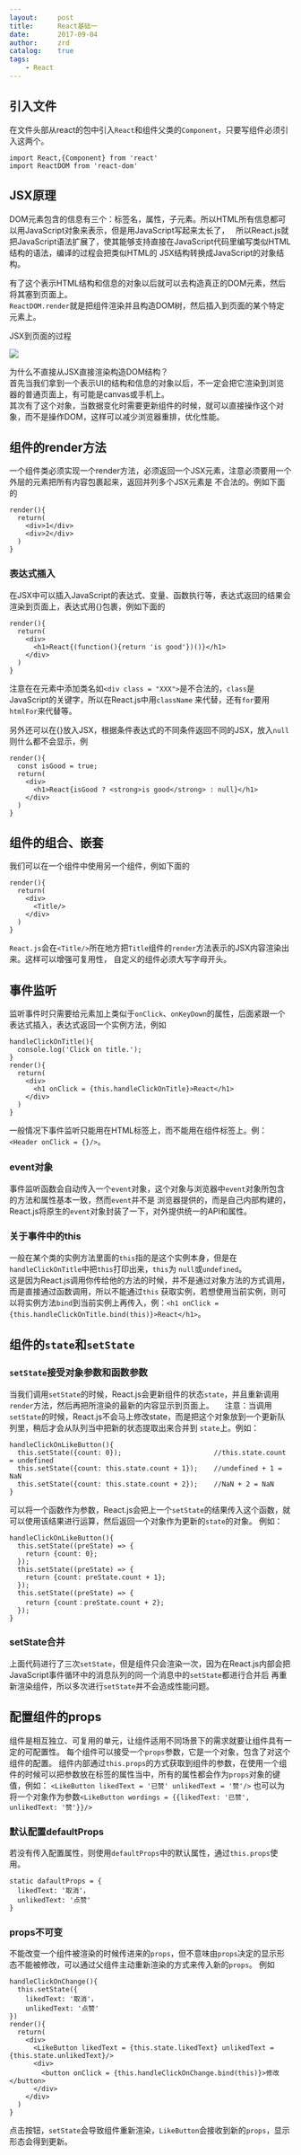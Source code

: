```yaml
---
layout:     post
title:      React基础一
date:       2017-09-04
author:     zrd
catalog:    true
tags:
    - React
---
```

## 引入文件
在文件头部从react的包中引入`React`和组件父类的`Component`，只要写组件必须引入这两个。  
```   
import React,{Component} from 'react'   
import ReactDOM from 'react-dom'   
```   
## JSX原理
DOM元素包含的信息有三个：标签名，属性，子元素。所以HTML所有信息都可以用JavaScript对象来表示，但是用JavaScript写起来太长了，  
所以React.js就把JavaScript语法扩展了，使其能够支持直接在JavaScript代码里编写类似HTML结构的语法，编译的过程会把类似HTML的
JSX结构转换成JavaScript的对象结构。    
     
有了这个表示HTML结构和信息的对象以后就可以去构造真正的DOM元素，然后将其塞到页面上。    
`ReactDOM.render`就是把组件渲染并且构造DOM树，然后插入到页面的某个特定元素上。  
  
JSX到页面的过程     

![](https://huzidaha.github.io/static/assets/img/posts/44B5EC06-EAEB-4BA2-B3DC-325703E4BA45.png)   

为什么不直接从JSX直接渲染构造DOM结构？   
首先当我们拿到一个表示UI的结构和信息的对象以后，不一定会把它渲染到浏览器的普通页面上，有可能是canvas或手机上。   
其次有了这个对象，当数据变化时需要更新组件的时候，就可以直接操作这个对象，而不是操作DOM，这样可以减少浏览器重排，优化性能。        
## 组件的render方法   
一个组件类必须实现一个render方法，必须返回一个JSX元素，注意必须要用一个外层的元素把所有内容包裹起来，返回并列多个JSX元素是
不合法的。例如下面的   
```   
render(){   
  return(   
    <div>1</div>   
    <div>2</div>   
  )
}   
```   
### 表达式插入   
在JSX中可以插入JavaScript的表达式、变量、函数执行等，表达式返回的结果会渲染到页面上，表达式用{}包裹，例如下面的   
```   
render(){   
  return(   
    <div>   
      <h1>React{(function(){return 'is good'})()}</h1>   
    </div>   
  )   
}   
```   
注意在在元素中添加类名如`<div class = "XXX">`是不合法的，`class`是JavaScript的关键字，所以在React.js中用`className`
来代替，还有`for`要用`htmlFor`来代替等。   
   
另外还可以在{}放入JSX，根据条件表达式的不同条件返回不同的JSX，放入`null`则什么都不会显示，例    
```   
render(){   
  const isGood = true;
  return(   
    <div>   
      <h1>React{isGood ? <strong>is good</strong> : null}</h1>   
    </div>   
  )   
}    
```   
## 组件的组合、嵌套    
我们可以在一个组件中使用另一个组件，例如下面的   
```    
render(){   
  return(   
    <div>   
      <Title/>  
    </div>   
  )   
}     
```   
`React.js`会在`<Title/>`所在地方把`Title`组件的`render`方法表示的JSX内容渲染出来。这样可以增强可复用性，
自定义的组件必须大写字母开头。   
## 事件监听    
监听事件时只需要给元素加上类似于`onClick`、`onKeyDown`的属性，后面紧跟一个表达式插入，表达式返回一个实例方法，例如   
```
handleClickOnTitle(){    
  console.log('Click on title.');   
}
render(){   
  return(   
    <div>   
      <h1 onClick = {this.handleClickOnTitle}>React</h1>   
    </div>   
  )   
}   
```
一般情况下事件监听只能用在HTML标签上，而不能用在组件标签上。例：`<Header onClick = {}/>`。   
### event对象   
事件监听函数会自动传入一个`event`对象，这个对象与浏览器中`event`对象所包含的方法和属性基本一致，然而`event`并不是
浏览器提供的，而是自己内部构建的，React.js将原生的`event`对象封装了一下，对外提供统一的API和属性。    
### 关于事件中的this   
一般在某个类的实例方法里面的`this`指的是这个实例本身，但是在`handleClickOnTitle`中把`this`打印出来，`this`为
`null`或`undefined`。   
这是因为React.js调用你传给他的方法的时候，并不是通过对象方法的方式调用，而是直接通过函数调用，所以不能通过`this`
获取实例，若想使用当前实例，则可以将实例方法`bind`到当前实例上再传入，例：`<h1 onClick = {this.handleClickOnTitle.bind(this)}>React</h1>`。   
## 组件的`state`和`setState`    
### `setState`接受对象参数和函数参数    
当我们调用`setState`的时候，React.js会更新组件的状态`state`，并且重新调用`render`方法，然后再把所渲染的最新的内容显示到页面上。    
注意：当调用`setState`的时候，React.js不会马上修改state，而是把这个对象放到一个更新队列里，稍后才会从队列当中把新的状态提取出来合并到 `state`上。例如：       
```    
handleClickOnLikeButton(){   
  this.setState({count: 0});                       //this.state.count = undefined   
  this.setState({count: this.state.count + 1});    //undefined + 1 = NaN    
  this.setState({count: this.state.count + 2});    //NaN + 2 = NaN   
}   
```
可以将一个函数作为参数，React.js会把上一个`setState`的结果传入这个函数，就可以使用该结果进行运算，然后返回一个对象作为更新的`state`的对象。
例如：    
```   
handleClickOnLikeButton(){   
  this.setState((preState) => {   
    return {count: 0};
  });                          
  this.setState((preState) => {   
    return {count: preState.count + 1}; 
  });    
  this.setState((preState) => {
    return {count：preState.count + 2};
  });     
}    
```
### setState合并
上面代码进行了三次`setState`，但是组件只会渲染一次，因为在React.js内部会把JavaScript事件循环中的消息队列的同一个消息中的`setState`都进行合并后
再重新渲染组件，所以多次进行`setState`并不会造成性能问题。
## 配置组件的props 
组件是相互独立、可复用的单元，让组件适用不同场景下的需求就要让组件具有一定的可配置性。
每个组件可以接受一个`props`参数，它是一个对象，包含了对这个组件的配置。
组件内部通过`this.props`的方式获取到组件的参数，在使用一个组件的时候可以把参数放在标签的属性当中，所有的属性都会作为`props`对象的键值，例如： 
`<LikeButton likedText = '已赞' unlikedText = '赞'/>`
也可以为将一个对象作为参数`<LikeButton wordings = {{likedText: '已赞', unlikedText: '赞'}}/>`
### 默认配置defaultProps
若没有传入配置属性，则使用`defaultProps`中的默认属性，通过`this.props`使用。
```
static dafaultProps = {
  likedText: '取消'，
  unlikedText: '点赞'
}
```
### props不可变
不能改变一个组件被渲染的时候传进来的`props`，但不意味由`props`决定的显示形态不能被修改，可以通过父组件主动重新渲染的方式来传入新的`props`。
例如
```
handleClickOnChange(){
  this.setState({
    likedText: '取消'，
    unlikedText: '点赞'
})
render(){
  return(
    <div>
      <LikeButton likedText = {this.state.likedText} unlikedText = {this.state.unlikedText}/>
      <div>
        <button onClick = {this.handleClickOnChange.bind(this)}>修改</button>
      </div>
    </div>
  )
}
```
点击按钮，`setState`会导致组件重新渲染，`LikeButton`会接收到新的`props`，显示形态会得到更新。









